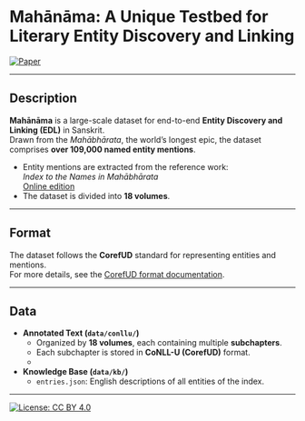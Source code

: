 # Mahānāma: A Unique Testbed for Literary Entity Discovery and Linking

[![Paper](https://img.shields.io/badge/Paper-EMNLP%202025-blue)](link)

---

## Description
**Mahānāma** is a large-scale dataset for end-to-end **Entity Discovery and Linking (EDL)** in Sanskrit.  
Drawn from the *Mahābhārata*, the world’s longest epic, the dataset comprises **over 109,000 named entity mentions**.  

- Entity mentions are extracted from the reference work:  
  *Index to the Names in Mahābhārata*  
  [Online edition](https://www.sanskrit-lexicon.uni-koeln.de/scans/INMScan/2020/web/index.php)  
- The dataset is divided into **18 volumes**.  
---


##  Format
The dataset follows the **CorefUD** standard for representing entities and mentions.  
For more details, see the [CorefUD format documentation](https://ufal.mff.cuni.cz/corefud).  

---

##  Data
- **Annotated Text (`data/conllu/`)**  
  - Organized by **18 volumes**, each containing multiple **subchapters**.  
  - Each subchapter is stored in **CoNLL-U (CorefUD)** format.
  - 
- **Knowledge Base (`data/kb/`)**  
  - `entries.json`: English descriptions of all entities of the index.
---

[![License: CC BY 4.0](https://img.shields.io/badge/License-CC%20BY%204.0-lightgrey.svg)](https://creativecommons.org/licenses/by/4.0/)

